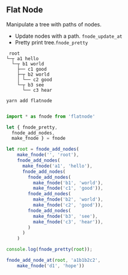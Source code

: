 ## Flat Node

Manipulate a tree with paths of nodes.

- Update nodes with a path. `fnode_update_at`
- Pretty print tree.`fnode_pretty`

```
 root
└─┬ a1 hello
  └─┬ b1 world
    ├── c1 good
    ├─┬ b2 world
    │ └── c2 good
    └─┬ b3 see
      └── c3 hear
```


`yarn add flatnode`

```js

import * as fnode from 'flatnode'

let { fnode_pretty,
  fnode_add_nodes,
  make_fnode } = fnode

let root = fnode_add_nodes(
    make_fnode('', 'root'),
    fnode_add_nodes(
      make_fnode('a1', 'hello'), 
      fnode_add_nodes(
        fnode_add_nodes(
          make_fnode('b1', 'world'),
          make_fnode('c1', 'good')),
        fnode_add_nodes(
          make_fnode('b2', 'world'),
          make_fnode('c2', 'good')),
        fnode_add_nodes(
          make_fnode('b3', 'see'),
          make_fnode('c3', 'hear')),
        )
      )
    )

console.log(fnode_pretty(root));

fnode_add_node_at(root, 'a1b1b2c2',
    make_fnode('d1', 'hope'))

```

